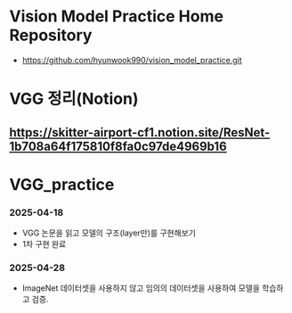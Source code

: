 # Vision Model Practice Home Repository
- https://github.com/hyunwook990/vision_model_practice.git
# VGG 정리(Notion)
https://skitter-airport-cf1.notion.site/ResNet-1b708a64f175810f8fa0c97de4969b16
---
# VGG_practice
### 2025-04-18
- VGG 논문을 읽고 모델의 구조(layer만)를 구현해보기
- 1차 구현 완료

### 2025-04-28
- ImageNet 데이터셋을 사용하지 않고 임의의 데이터셋을 사용하여 모델을 학습하고 검증.